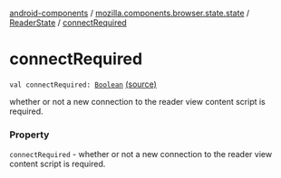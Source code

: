 [android-components](../../index.md) / [mozilla.components.browser.state.state](../index.md) / [ReaderState](index.md) / [connectRequired](./connect-required.md)

# connectRequired

`val connectRequired: `[`Boolean`](https://kotlinlang.org/api/latest/jvm/stdlib/kotlin/-boolean/index.html) [(source)](https://github.com/mozilla-mobile/android-components/blob/master/components/browser/state/src/main/java/mozilla/components/browser/state/state/ReaderState.kt#L24)

whether or not a new connection to the reader view
content script is required.

### Property

`connectRequired` - whether or not a new connection to the reader view
content script is required.